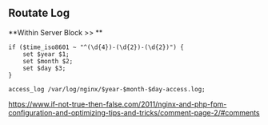 ## Routate Log

**Within Server Block >> **

```
if ($time_iso8601 ~ "^(\d{4})-(\d{2})-(\d{2})") {
	set $year $1;
	set $month $2;
	set $day $3;
}

access_log /var/log/nginx/$year-$month-$day-access.log;
```

https://www.if-not-true-then-false.com/2011/nginx-and-php-fpm-configuration-and-optimizing-tips-and-tricks/comment-page-2/#comments
